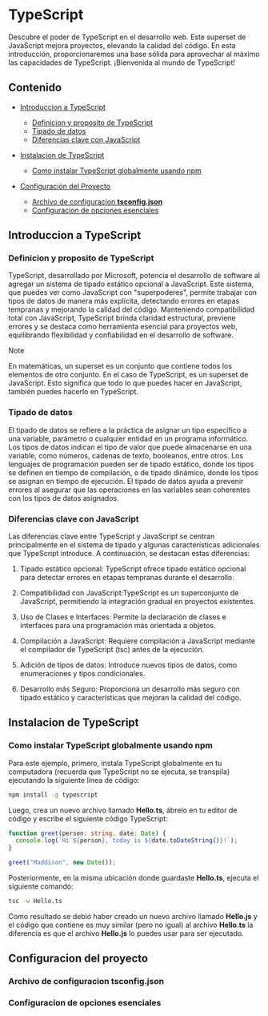 # TypeScript

Descubre el poder de TypeScript en el desarrollo web.
Este superset de JavaScript mejora proyectos,
elevando la calidad del código. En esta introducción,
proporcionaremos una base sólida para aprovechar
al máximo las capacidades de TypeScript.
¡Bienvenida al mundo de TypeScript!

## Contenido

- [Introduccion a TypeScript](#introduccion-a-typescript)
  - [Definicion y proposito de TypeScript](#definicion-y-proposito-de-typescript)
  - [Tipado de datos](#tipado-de-datos)
  - [Diferencias clave con JavaScript](#diferencias-clave-con-javascript)

- [Instalacion de TypeScript](#instalacion-de-typescript)
  - [Como instalar TypeScript globalmente usando npm](#como-instalar-typescript-globalmente-usando-npm)
 
- [Configuración del Proyecto](#configuracion-del-proyecto)
  - [Archivo de configuracion **tsconfig.json**](#archivo-de-configuracion-tsconfigjson)
  - [Configuracion de opciones esenciales](#configuracion-de-opciones-esenciales)

 ## Introduccion a TypeScript

### Definicion y proposito de TypeScript

TypeScript, desarrollado por Microsoft,
potencia el desarrollo de software al agregar
un sistema de tipado estático opcional a JavaScript.
Este sistema, que puedes ver como JavaScript con
"superpoderes", permite trabajar con tipos de datos
de manera más explícita, detectando errores en etapas
tempranas y mejorando la calidad del código.
Manteniendo compatibilidad total con JavaScript,
TypeScript brinda claridad estructural, previene
errores y se destaca como herramienta esencial
para proyectos web, equilibrando flexibilidad y
confiabilidad en el desarrollo de software.

> [!NOTE]
> En matemáticas, un superset es un conjunto que
> contiene todos los elementos de otro conjunto.
> En el caso de TypeScript, es un superset de
> JavaScript. Esto significa que todo lo que puedes
> hacer en JavaScript, también puedes hacerlo en
> TypeScript.

### Tipado de datos

El tipado de datos se refiere a la práctica de
asignar un tipo específico a una variable,
parámetro o cualquier entidad en un programa
informático. Los tipos de datos indican el
tipo de valor que puede almacenarse en una
variable, como números, cadenas de texto,
booleanos, entre otros. Los lenguajes de
programación pueden ser de tipado estático,
donde los tipos se definen en tiempo de
compilación, o de tipado dinámico, donde los
tipos se asignan en tiempo de ejecución. El
tipado de datos ayuda a prevenir errores al
asegurar que las operaciones en las variables
sean coherentes con los tipos de datos asignados.

### Diferencias clave con JavaScript

Las diferencias clave entre TypeScript y JavaScript
se centran principalmente en el sistema de tipado y
algunas características adicionales que TypeScript introduce.
A continuación, se destacan estas diferencias:

1. Tipado estático opcional: TypeScript ofrece tipado
estático opcional para detectar errores en etapas
tempranas durante el desarrollo.

2. Compatibilidad con JavaScript:TypeScript es un
superconjunto de JavaScript, permitiendo la integración
gradual en proyectos existentes.

3. Uso de Clases e Interfaces: Permite la declaración de
clases e interfaces para una programación más orientada
a objetos.

4. Compilación a JavaScript: Requiere compilación a JavaScript mediante el compilador de TypeScript (tsc) antes de la ejecución.

5. Adición de tipos de datos: Introduce nuevos
tipos de datos, como enumeraciones y tipos condicionales.

6. Desarrollo más Seguro: Proporciona un desarrollo
más seguro con tipado estático y características que mejoran
la calidad del código.

## Instalacion de TypeScript

### Como instalar TypeScript globalmente usando npm

Para este ejemplo, primero, instala TypeScript
globalmente en tu computadora (recuerda que TypeScript
no se ejecuta, se transpila) ejecutando la siguiente
línea de código:

```bash
npm install -g typescript
```

Luego, crea un nuevo archivo llamado **Hello.ts**,
ábrelo en tu editor de código y escribe el
siguiente código TypeScript:

```ts
function greet(person: string, date: Date) {
  console.log(`Hi ${person}, today is ${date.toDateString()}!`);
}

greet("Maddison", new Date());

```

Posteriormente, en la misma ubicación donde guardaste
**Hello.ts**, ejecuta el siguiente comando:

```bash
tsc -w Hello.ts
```

Como resultado se debió haber creado un nuevo archivo llamado **Hello.js** y el código que contiene es muy similar (pero
no igual) al archivo  **Hello.ts** la diferencia es que el archivo **Hello.js** lo puedes usar para ser ejecutado.

## Configuracion del proyecto
<!-- En contruccion 🚧👷‍♀️ -->

### Archivo de configuracion **tsconfig.json**

### Configuracion de opciones esenciales

